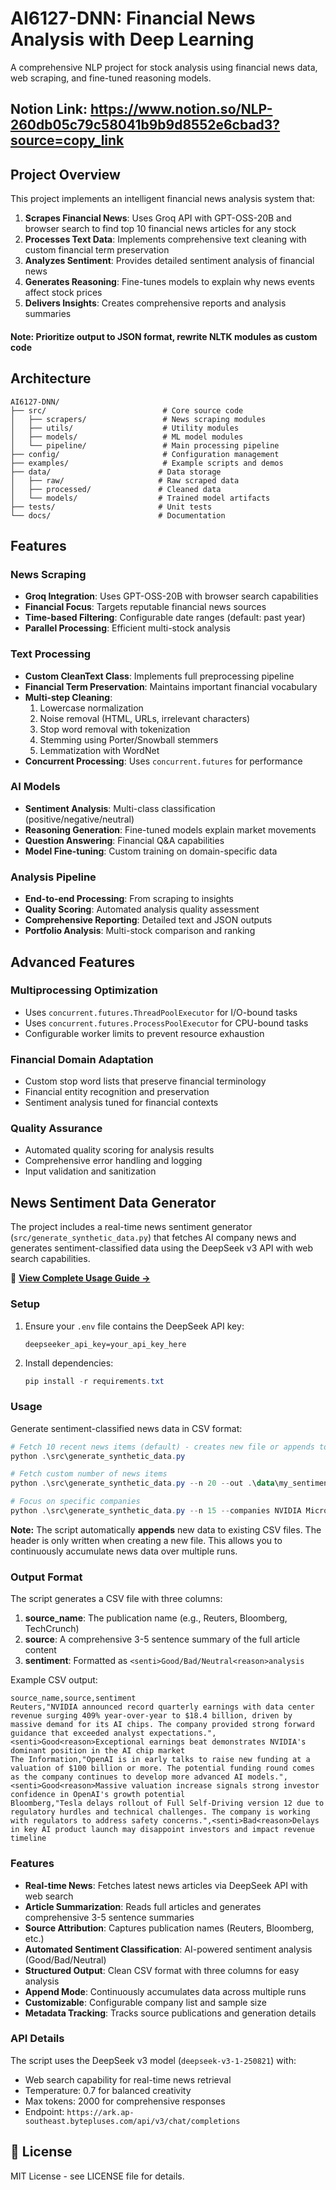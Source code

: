 # AI6127-DNN: Financial News Analysis with Deep Learning

A comprehensive NLP project for stock analysis using financial news data, web scraping, and fine-tuned reasoning models.

## Notion Link: https://www.notion.so/NLP-260db05c79c58041b9b9d8552e6cbad3?source=copy_link

## Project Overview

This project implements an intelligent financial news analysis system that:

1. **Scrapes Financial News**: Uses Groq API with GPT-OSS-20B and browser search to find top 10 financial news articles for any stock
2. **Processes Text Data**: Implements comprehensive text cleaning with custom financial term preservation
3. **Analyzes Sentiment**: Provides detailed sentiment analysis of financial news
4. **Generates Reasoning**: Fine-tunes models to explain why news events affect stock prices
5. **Delivers Insights**: Creates comprehensive reports and analysis summaries

#### Note: Prioritize output to JSON format, rewrite NLTK modules as custom code

## Architecture

```
AI6127-DNN/
├── src/                          # Core source code
│   ├── scrapers/                 # News scraping modules
│   ├── utils/                    # Utility modules
│   ├── models/                   # ML model modules
│   └── pipeline/                 # Main processing pipeline
├── config/                       # Configuration management
├── examples/                     # Example scripts and demos
├── data/                        # Data storage
│   ├── raw/                     # Raw scraped data
│   ├── processed/               # Cleaned data
│   └── models/                  # Trained model artifacts
├── tests/                       # Unit tests
└── docs/                        # Documentation
```

## Features

### News Scraping
- **Groq Integration**: Uses GPT-OSS-20B with browser search capabilities
- **Financial Focus**: Targets reputable financial news sources
- **Time-based Filtering**: Configurable date ranges (default: past year)
- **Parallel Processing**: Efficient multi-stock analysis

### Text Processing
- **Custom CleanText Class**: Implements full preprocessing pipeline
- **Financial Term Preservation**: Maintains important financial vocabulary
- **Multi-step Cleaning**:
  1. Lowercase normalization
  2. Noise removal (HTML, URLs, irrelevant characters)
  3. Stop word removal with tokenization
  4. Stemming using Porter/Snowball stemmers
  5. Lemmatization with WordNet
- **Concurrent Processing**: Uses `concurrent.futures` for performance

### AI Models
- **Sentiment Analysis**: Multi-class classification (positive/negative/neutral)
- **Reasoning Generation**: Fine-tuned models explain market movements
- **Question Answering**: Financial Q&A capabilities
- **Model Fine-tuning**: Custom training on domain-specific data

### Analysis Pipeline
- **End-to-end Processing**: From scraping to insights
- **Quality Scoring**: Automated analysis quality assessment
- **Comprehensive Reporting**: Detailed text and JSON outputs
- **Portfolio Analysis**: Multi-stock comparison and ranking


## Advanced Features

### Multiprocessing Optimization
- Uses `concurrent.futures.ThreadPoolExecutor` for I/O-bound tasks
- Uses `concurrent.futures.ProcessPoolExecutor` for CPU-bound tasks
- Configurable worker limits to prevent resource exhaustion

### Financial Domain Adaptation
- Custom stop word lists that preserve financial terminology
- Financial entity recognition and preservation
- Sentiment analysis tuned for financial contexts

### Quality Assurance
- Automated quality scoring for analysis results
- Comprehensive error handling and logging
- Input validation and sanitization

## News Sentiment Data Generator

The project includes a real-time news sentiment generator (`src/generate_synthetic_data.py`) that fetches AI company news and generates sentiment-classified data using the DeepSeek v3 API with web search capabilities.

📖 **[View Complete Usage Guide →](src/README_SENTIMENT_GENERATOR.md)**

### Setup

1. Ensure your `.env` file contains the DeepSeek API key:
   ```
   deepseeker_api_key=your_api_key_here
   ```

2. Install dependencies:
   ```powershell
   pip install -r requirements.txt
   ```

### Usage

Generate sentiment-classified news data in CSV format:

```powershell
# Fetch 10 recent news items (default) - creates new file or appends to existing
python .\src\generate_synthetic_data.py

# Fetch custom number of news items
python .\src\generate_synthetic_data.py --n 20 --out .\data\my_sentiment_data.csv

# Focus on specific companies
python .\src\generate_synthetic_data.py --n 15 --companies NVIDIA Microsoft OpenAI
```

**Note:** The script automatically **appends** new data to existing CSV files. The header is only written when creating a new file. This allows you to continuously accumulate news data over multiple runs.

### Output Format

The script generates a CSV file with three columns:

1. **source_name**: The publication name (e.g., Reuters, Bloomberg, TechCrunch)
2. **source**: A comprehensive 3-5 sentence summary of the full article content
3. **sentiment**: Formatted as `<senti>Good/Bad/Neutral<reason>analysis`

Example CSV output:
```csv
source_name,source,sentiment
Reuters,"NVIDIA announced record quarterly earnings with data center revenue surging 409% year-over-year to $18.4 billion, driven by massive demand for its AI chips. The company provided strong forward guidance that exceeded analyst expectations.",<senti>Good<reason>Exceptional earnings beat demonstrates NVIDIA's dominant position in the AI chip market
The Information,"OpenAI is in early talks to raise new funding at a valuation of $100 billion or more. The potential funding round comes as the company continues to develop more advanced AI models.",<senti>Good<reason>Massive valuation increase signals strong investor confidence in OpenAI's growth potential
Bloomberg,"Tesla delays rollout of Full Self-Driving version 12 due to regulatory hurdles and technical challenges. The company is working with regulators to address safety concerns.",<senti>Bad<reason>Delays in key AI product launch may disappoint investors and impact revenue timeline
```

### Features

- **Real-time News**: Fetches latest news articles via DeepSeek API with web search
- **Article Summarization**: Reads full articles and generates comprehensive 3-5 sentence summaries
- **Source Attribution**: Captures publication names (Reuters, Bloomberg, etc.)
- **Automated Sentiment Classification**: AI-powered sentiment analysis (Good/Bad/Neutral)
- **Structured Output**: Clean CSV format with three columns for easy analysis
- **Append Mode**: Continuously accumulates data across multiple runs
- **Customizable**: Configurable company list and sample size
- **Metadata Tracking**: Tracks source publications and generation details

### API Details

The script uses the DeepSeek v3 model (`deepseek-v3-1-250821`) with:
- Web search capability for real-time news retrieval
- Temperature: 0.7 for balanced creativity
- Max tokens: 2000 for comprehensive responses
- Endpoint: `https://ark.ap-southeast.bytepluses.com/api/v3/chat/completions`

## 📄 License

MIT License - see LICENSE file for details.
